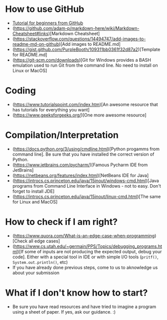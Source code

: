 # How to use GitHub
- [Tutorial for beginners from GitHub](https://guides.github.com/activities/hello-world/)
- (https://github.com/adam-p/markdown-here/wiki/Markdown-Cheatsheet#links)[Markdown Cheatsheet]
- (https://stackoverflow.com/questions/14494747/add-images-to-readme-md-on-github)[Add images to README.md]
- (https://gist.github.com/PurpleBooth/109311bb0361f32d87a2)[Template for README.md]
- (https://git-scm.com/downloads)[Git for Windows provides a BASH emulation used to run Git from the command line. No need to install on Linux or MacOS]

# Coding
- (https://www.tutorialspoint.com/index.htm)[An awesome resource that has tutorials for everything you want]
- (https://www.geeksforgeeks.org/)[One more awesome resource]

# Compilation/Interpretation
- (https://docs.python.org/3/using/cmdline.html)[Python progamms from command line]. Be sure that you have installed the correct version of Python.
- (https://www.jetbrains.com/pycharm/)[Famous Pycharm IDE from JetBrains]
- (https://netbeans.org/features/index.html)[NetBeans IDE for Java]
- (https://introcs.cs.princeton.edu/java/15inout/windows-cmd.html)[Java programs from Command Line Interface in Windows - not to easy. Don't forget to install JDE]
- (https://introcs.cs.princeton.edu/java/15inout/linux-cmd.html)[The same for Linux and MacOS]

# How to check if I am right? 
- (https://www.quora.com/What-is-an-edge-case-when-programming)[Check all edge cases]
- (https://www.cs.utah.edu/~germain/PPS/Topics/debugging_programs.html)[If some of inputs are not producing the expected output, debug your code]. Either with a special tool in IDE or with simple I/O tools (`pritf()`, `System.out.println()`, etc)
- If you have already done previous steps, come to us to aknowledge us about your submission

# What if I don't know how to start? 
- Be sure you have read resources and have tried to imagine a program using a sheet of paper. If yes, ask our guidance. :)

